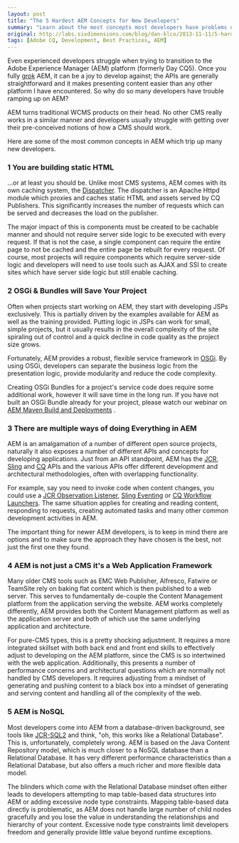```yaml
---
layout: post
title: "The 5 Hardest AEM Concepts for New Developers"
summary: "Learn about the most concepts most developers have problems understanding when starting to develop on the AEM platform"
original: http://labs.sixdimensions.com/blog/dan-klco/2013-11-11/5-hardest-aem-concepts-new-developers
tags: [Adobe CQ, Development, Best Practices, AEM]
---
```


Even experienced developers struggle when trying to transition to the Adobe Experience Manager (AEM) platform (formerly Day CQ5). Once you fully [grok](http://en.wikipedia.org/wiki/Grok)  AEM, it can be a joy to develop against; the APIs are generally straightforward and it makes presenting content easier than any other platform I have encountered.  So why do so many developers have trouble ramping up on AEM?

AEM turns traditional WCMS products on their head.  No other CMS really works in a similar manner and developers usually struggle with getting over their pre-conceived notions of how a CMS should work.

Here are some of the most common concepts in AEM which trip up many new developers.

### 1 You are building static HTML

...or at least you should be.  Unlike most CMS systems, AEM comes with its own caching system, the [Dispatcher](http://dev.day.com/docs/en/cq/current/deploying/dispatcher.html).  The dispatcher is an Apache Httpd module which proxies and caches static HTML and assets served by CQ Publishers.  This significantly increases the number of requests which can be served and decreases the load on the publisher.

The major impact of this is components must be created to be cachable manner and should not require server side logic to be executed with every request.  If that is not the case, a single component can require the entire page to not be cached and the entire page be rebuilt for every request.  Of course, most projects will require components which require server-side logic and developers will need to use tools such as AJAX and SSI to create sites which have server side logic but still enable caching.

### 2 OSGi & Bundles will Save Your Project

Often when projects start working on AEM, they start with developing JSPs exclusively.  This is partially driven by the examples available for AEM as well as the training provided. Putting logic in JSPs can work for small, simple projects, but it usually results in the overall complexity of the site spiraling out of control and a quick decline in code quality as the project size grows.  

Fortunately, AEM provides a robust, flexible service framework in [OSGi](http://felix.apache.org).  By using OSGi, developers can separate the business logic from the presentation logic, provide modularity and reduce the code complexity.

Creating OSGi Bundles for a project's service code does require some additional work, however it will save time in the long run.  If you have not built an OSGi Bundle already for your project, please watch our webinar on [AEM Maven Build and Deployments](http://labs.sixdimensions.com/resources/webinars/cq5-development-setup-maven-build-and-deployment) .

### 3 There are multiple ways of doing Everything in AEM

AEM is an amalgamation of a number of different open source projects, naturally it also exposes a number of different APIs and concepts for developing applications.  Just from an API standpoint, AEM has the [JCR](http://www.day.com/maven/javax.jcr/javadocs/jcr-2.0/index.html), [Sling](http://sling.apache.org/apidocs/sling6/) and [CQ](http://dev.day.com/docs/en/cq/current/javadoc/overview-summary.html) APIs and the various APIs offer different development and architectural methodologies, often with overlapping functionality.  

For example, say you need to invoke code when content changes, you could use a [JCR Observation Listener](http://www.day.com/specs/jcr/2.0/12_Observation.html), [Sling Eventing](http://sling.apache.org/documentation/the-sling-engine/eventing-and-jobs.html) or [CQ Workflow Launchers](http://blogs.adobe.com/contentmanagement/2012/02/26/launcher-basics-in-the-workflow-console/).  The same situation applies for creating and reading content, responding to requests, creating automated tasks and many other common development activities in AEM.

The important thing for newer AEM developers, is to keep in mind there are options and to make sure the approach they have chosen is the best, not just the first one they found.

### 4 AEM is not just a CMS it's a Web Application Framework

Many older CMS tools such as EMC Web Publisher, Alfresco, Fatwire or TeamSite rely on baking flat content which is then published to a web server.  This serves to fundamentally de-couple the Content Management platform from the application serving the website.  AEM works completely differently, AEM provides both the Content Management platform as well as the application server and both of which use the same underlying application and architecture.

For pure-CMS types, this is a pretty shocking adjustment.  It requires a more integrated skillset with both back end and front end skills to effectively adjust to developing on the AEM platform, since the CMS is so intertwined with the web application.  Additionally, this presents a number of performance concerns and architectural questions which are normally not handled by CMS developers.  It requires adjusting from a mindset of generating and pushing content to a black box into a mindset of generating and serving content and handling all of the complexity of the web.

### 5 AEM is NoSQL

Most developers come into AEM from a database-driven background, see tools like [JCR-SQL2](http://www.day.com/specs/jcr/2.0/6_Query.html) and think, "oh, this works like a Relational Database".  This is, unfortunately, completely wrong.  AEM is based on the Java Content Repository model, which is much closer to a NoSQL database than a Relational Database.  It has very different performance characteristics than a Relational Database, but also offers a much richer and more flexible data model.

The blinders which come with the Relational Database mindset often either leads to developers attempting to map table-based data structures into AEM or adding excessive node type constraints.  Mapping table-based data directly is problematic, as AEM does not handle large number of child nodes gracefully and you lose the value in understanding the relationships and hierarchy of your content.  Excessive node type constraints limit developers freedom and generally provide little value beyond runtime exceptions.